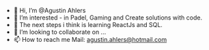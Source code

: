 - 👋 Hi, I’m @Agustin Ahlers
- 👀 I’m interested - in Padel, Gaming and Create solutions with code.
- 🌱 The next steps i think is learning ReactJs and SQL.
- 💞️ I’m looking to collaborate on ...
- 📫 How to reach me Mail: agustin.ahlers@hotmail.com

<!---
Agu0925/Agu0925 is a ✨ special ✨ repository because its `README.md` (this file) appears on your GitHub profile.
You can click the Preview link to take a look at your changes.
--->
